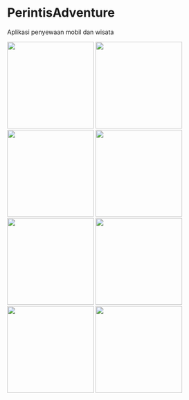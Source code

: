 # PerintisAdventure
Aplikasi penyewaan mobil dan wisata

<img src="https://user-images.githubusercontent.com/47078618/87305387-9e249d80-c540-11ea-9445-10d758d9a6ef.jpeg" width="200">
<img src="https://user-images.githubusercontent.com/47078618/87305357-9107ae80-c540-11ea-95b3-d24765cfbccd.jpeg" width="200"> 
<img src="https://user-images.githubusercontent.com/47078618/87305368-949b3580-c540-11ea-8fa5-b96f174a36b4.jpeg" width="200"> 
<img src="https://user-images.githubusercontent.com/47078618/87305406-a67cd880-c540-11ea-95bb-820a7c0bc7de.jpeg" width="200"> 
<img src="https://user-images.githubusercontent.com/47078618/87305414-aa105f80-c540-11ea-8c71-d1d1667cbde9.jpeg" width="200"> 
<img src="https://user-images.githubusercontent.com/47078618/87305456-ba283f00-c540-11ea-883a-8ccb3869521d.jpeg" width="200"> 
<img src="https://user-images.githubusercontent.com/47078618/87305471-bd232f80-c540-11ea-93c1-cbe7ce366585.jpeg" width="200"> 
<img src="https://user-images.githubusercontent.com/47078618/87305482-c0b6b680-c540-11ea-8cc6-259f8f63be4c.jpeg" width="200"> 
